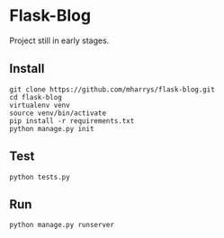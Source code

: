 # Flask-Blog

Project still in early stages.

## Install
    git clone https://github.com/mharrys/flask-blog.git
    cd flask-blog
    virtualenv venv
    source venv/bin/activate
    pip install -r requirements.txt
    python manage.py init

## Test
    python tests.py

## Run
    python manage.py runserver
